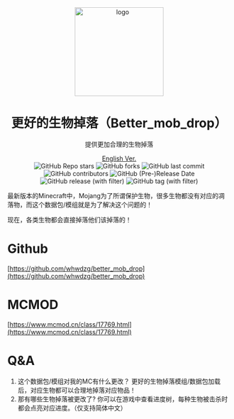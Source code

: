 <div align="center">
    <img align="center" src="https://raw.githubusercontent.com/whwdzg/better_mob_drop/main/pack.png" alt="logo" width="200">
    <h1 align="center">更好的生物掉落（Better_mob_drop）</h1>
    <p align="enter">提供更加合理的生物掉落</p>
    <a href="https://github.com/whwdzg/better_mob_drop/blob/main/README-en.md">English Ver.</a>
    </br>
    <img alt="GitHub Repo stars" src="https://img.shields.io/github/stars/whwdzg/better_mob_drop">
    <img alt="GitHub forks" src="https://img.shields.io/github/forks/whwdzg/better_mob_drop">
    <img alt="GitHub last commit" src="https://img.shields.io/github/last-commit/whwdzg/better_mob_drop">
    <img alt="GitHub contributors" src="https://img.shields.io/github/contributors/whwdzg/better_mob_drop">
    <img alt="GitHub (Pre-)Release Date" src="https://img.shields.io/github/release-date-pre/whwdzg/better_mob_drop">
    <img alt="GitHub release (with filter)" src="https://img.shields.io/github/v/release/whwdzg/better_mob_drop">
    <img alt="GitHub tag (with filter)" src="https://img.shields.io/github/v/tag/whwdzg/better_mob_drop">
    </br>
</div>


最新版本的Minecraft中，Mojang为了所谓保护生物，很多生物都没有对应的凋落物，而这个数据包/模组就是为了解决这个问题的！

现在，各类生物都会直接掉落他们该掉落的！

# Github
[https://github.com/whwdzg/better_mob_drop](https://github.com/whwdzg/better_mob_drop)

# MCMOD
[https://www.mcmod.cn/class/17769.html](https://www.mcmod.cn/class/17769.html)

# Q&A
1. 这个数据包/模组对我的MC有什么更改？
   更好的生物掉落模组/数据包加载后，对应生物都可以合理地掉落对应物品！
2. 那有哪些生物掉落被更改了?
   你可以在游戏中查看进度树，每种生物被击杀时都会点亮对应进度。（仅支持简体中文）

